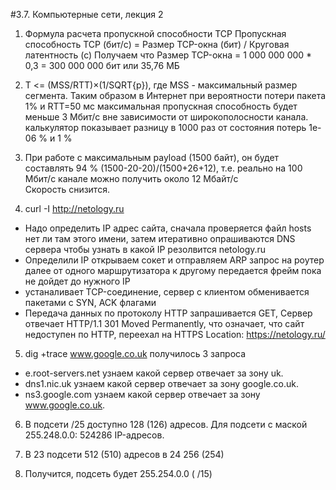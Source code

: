 #3.7. Компьютерные сети, лекция 2

1. Формула расчета пропускной способности TCP Пропускная способность TCP (бит/с) = Размер TCP-окна (бит) / Круговая латентность (с)
Получаем что Размер TCP-окна = 1 000 000 000 * 0,3 = 300 000 000 бит или 35,76 МБ

2. T <= (MSS/RTT)×(1/SQRT{p}), где MSS - максимальный размер сегмента. Таким образом в Интернет при вероятности потери пакета 1% и RTT=50 мс 
максимальная пропускная способность будет меньше 3 Мбит/с вне зависимости от широкополосности канала.  калькулятор показывает разницу в 1000 раз от состояния потерь 1e-06 % и 1 %

3. При работе с максимальным payload (1500 байт), он будет составлять 94 % (1500-20-20)/(1500+26+12), т.е. реально на 100 Мбит/с канале можно получить около 12 Мбайт/с  
Скорость снизится.

4. curl -I http://netology.ru
* Надо определить IP адрес сайта, сначала проверяется файл hosts нет ли там этого имени, затем итеративно опрашиваются DNS сервера чтобы узнать в какой IP резолвится netology.ru
* Определили IP открываем сокет и отправляем ARP запрос на роутер далее от одного маршрутизатора к другому передается фрейм пока не дойдет до нужного IP
* устаналивает TCP-соединение, сервер с клиентом обменивается пакетами с SYN, ACK флагами
* Передача данных по протоколу HTTP запрашивается GET, Сервер отвечает HTTP/1.1 301 Moved Permanently, что означает, что сайт недоступен по HTTP, переехал на HTTPS Location: https://netology.ru/

5. dig +trace www.google.co.uk получилось 3 запроса 
* е.root-servers.net узнаем какой сервер отвечает за зону uk.
* dns1.nic.uk узнаем какой сервер отвечает за зону google.co.uk.
* ns3.google.com узнаем какой сервер отвечает за зону www.google.co.uk.

6. В подсети /25 доступно 128 (126) адресов. Для подсети с маской 255.248.0.0: 524286 IP-адресов.

7. В 23 подсети 512 (510) адресов в 24 256 (254) 

8. Получится, подсеть будет 255.254.0.0 ( /15)
